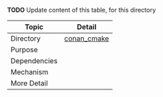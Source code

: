 
**TODO** Update content of this table, for this directory

| Topic        | Detail                                                       |
| ------------ | ------------------------------------------------------------ |
| Directory    | [conan_cmake](/conan_cmake/)                        |
| Purpose      |  |
| Dependencies |  |
| Mechanism    |  |
| More Detail  |  |

